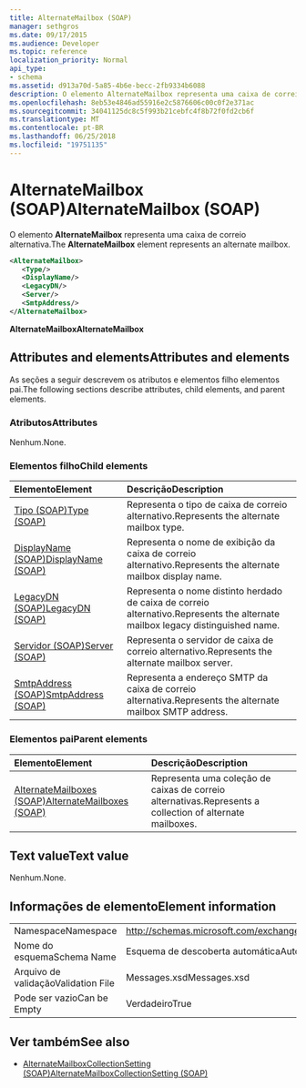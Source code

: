 ```yaml
---
title: AlternateMailbox (SOAP)
manager: sethgros
ms.date: 09/17/2015
ms.audience: Developer
ms.topic: reference
localization_priority: Normal
api_type:
- schema
ms.assetid: d913a70d-5a85-4b6e-becc-2fb9334b6088
description: O elemento AlternateMailbox representa uma caixa de correio alternativa.
ms.openlocfilehash: 8eb53e4846ad55916e2c5876606c00c0f2e371ac
ms.sourcegitcommit: 34041125dc8c5f993b21cebfc4f8b72f0fd2cb6f
ms.translationtype: MT
ms.contentlocale: pt-BR
ms.lasthandoff: 06/25/2018
ms.locfileid: "19751135"
---
```

# <a name="alternatemailbox-soap"></a><span data-ttu-id="c8743-103">AlternateMailbox (SOAP)</span><span class="sxs-lookup"><span data-stu-id="c8743-103">AlternateMailbox (SOAP)</span></span>

<span data-ttu-id="c8743-104">O elemento **AlternateMailbox** representa uma caixa de correio alternativa.</span><span class="sxs-lookup"><span data-stu-id="c8743-104">The **AlternateMailbox** element represents an alternate mailbox.</span></span> 
  
```XML
<AlternateMailbox>
   <Type/>
   <DisplayName/>
   <LegacyDN/>
   <Server/>
   <SmtpAddress/>
</AlternateMailbox>
```

 <span data-ttu-id="c8743-105">**AlternateMailbox**</span><span class="sxs-lookup"><span data-stu-id="c8743-105">**AlternateMailbox**</span></span>
## <a name="attributes-and-elements"></a><span data-ttu-id="c8743-106">Attributes and elements</span><span class="sxs-lookup"><span data-stu-id="c8743-106">Attributes and elements</span></span>

<span data-ttu-id="c8743-107">As seções a seguir descrevem os atributos e elementos filho elementos pai.</span><span class="sxs-lookup"><span data-stu-id="c8743-107">The following sections describe attributes, child elements, and parent elements.</span></span>
  
### <a name="attributes"></a><span data-ttu-id="c8743-108">Atributos</span><span class="sxs-lookup"><span data-stu-id="c8743-108">Attributes</span></span>

<span data-ttu-id="c8743-109">Nenhum.</span><span class="sxs-lookup"><span data-stu-id="c8743-109">None.</span></span>
  
### <a name="child-elements"></a><span data-ttu-id="c8743-110">Elementos filho</span><span class="sxs-lookup"><span data-stu-id="c8743-110">Child elements</span></span>

|<span data-ttu-id="c8743-111">**Elemento**</span><span class="sxs-lookup"><span data-stu-id="c8743-111">**Element**</span></span>|<span data-ttu-id="c8743-112">**Descrição**</span><span class="sxs-lookup"><span data-stu-id="c8743-112">**Description**</span></span>|
|:-----|:-----|
|[<span data-ttu-id="c8743-113">Tipo (SOAP)</span><span class="sxs-lookup"><span data-stu-id="c8743-113">Type (SOAP)</span></span>](type-soap.md) <br/> |<span data-ttu-id="c8743-114">Representa o tipo de caixa de correio alternativo.</span><span class="sxs-lookup"><span data-stu-id="c8743-114">Represents the alternate mailbox type.</span></span>  <br/> |
|[<span data-ttu-id="c8743-115">DisplayName (SOAP)</span><span class="sxs-lookup"><span data-stu-id="c8743-115">DisplayName (SOAP)</span></span>](displayname-soap.md) <br/> |<span data-ttu-id="c8743-116">Representa o nome de exibição da caixa de correio alternativo.</span><span class="sxs-lookup"><span data-stu-id="c8743-116">Represents the alternate mailbox display name.</span></span>  <br/> |
|[<span data-ttu-id="c8743-117">LegacyDN (SOAP)</span><span class="sxs-lookup"><span data-stu-id="c8743-117">LegacyDN (SOAP)</span></span>](legacydn-soap.md) <br/> |<span data-ttu-id="c8743-118">Representa o nome distinto herdado de caixa de correio alternativo.</span><span class="sxs-lookup"><span data-stu-id="c8743-118">Represents the alternate mailbox legacy distinguished name.</span></span>  <br/> |
|[<span data-ttu-id="c8743-119">Servidor (SOAP)</span><span class="sxs-lookup"><span data-stu-id="c8743-119">Server (SOAP)</span></span>](server-soap.md) <br/> |<span data-ttu-id="c8743-120">Representa o servidor de caixa de correio alternativo.</span><span class="sxs-lookup"><span data-stu-id="c8743-120">Represents the alternate mailbox server.</span></span>  <br/> |
|[<span data-ttu-id="c8743-121">SmtpAddress (SOAP)</span><span class="sxs-lookup"><span data-stu-id="c8743-121">SmtpAddress (SOAP)</span></span>](smtpaddress-soap.md) <br/> |<span data-ttu-id="c8743-122">Representa a endereço SMTP da caixa de correio alternativa.</span><span class="sxs-lookup"><span data-stu-id="c8743-122">Represents the alternate mailbox SMTP address.</span></span>  <br/> |
   
### <a name="parent-elements"></a><span data-ttu-id="c8743-123">Elementos pai</span><span class="sxs-lookup"><span data-stu-id="c8743-123">Parent elements</span></span>

|<span data-ttu-id="c8743-124">**Elemento**</span><span class="sxs-lookup"><span data-stu-id="c8743-124">**Element**</span></span>|<span data-ttu-id="c8743-125">**Descrição**</span><span class="sxs-lookup"><span data-stu-id="c8743-125">**Description**</span></span>|
|:-----|:-----|
|[<span data-ttu-id="c8743-126">AlternateMailboxes (SOAP)</span><span class="sxs-lookup"><span data-stu-id="c8743-126">AlternateMailboxes (SOAP)</span></span>](alternatemailboxes-soap.md) <br/> |<span data-ttu-id="c8743-127">Representa uma coleção de caixas de correio alternativas.</span><span class="sxs-lookup"><span data-stu-id="c8743-127">Represents a collection of alternate mailboxes.</span></span>  <br/> |
   
## <a name="text-value"></a><span data-ttu-id="c8743-128">Text value</span><span class="sxs-lookup"><span data-stu-id="c8743-128">Text value</span></span>

<span data-ttu-id="c8743-129">Nenhum.</span><span class="sxs-lookup"><span data-stu-id="c8743-129">None.</span></span>
  
## <a name="element-information"></a><span data-ttu-id="c8743-130">Informações de elemento</span><span class="sxs-lookup"><span data-stu-id="c8743-130">Element information</span></span>

|||
|:-----|:-----|
|<span data-ttu-id="c8743-131">Namespace</span><span class="sxs-lookup"><span data-stu-id="c8743-131">Namespace</span></span>  <br/> |http://schemas.microsoft.com/exchange/2010/Autodiscover  <br/> |
|<span data-ttu-id="c8743-132">Nome do esquema</span><span class="sxs-lookup"><span data-stu-id="c8743-132">Schema Name</span></span>  <br/> |<span data-ttu-id="c8743-133">Esquema de descoberta automática</span><span class="sxs-lookup"><span data-stu-id="c8743-133">Autodiscover schema</span></span>  <br/> |
|<span data-ttu-id="c8743-134">Arquivo de validação</span><span class="sxs-lookup"><span data-stu-id="c8743-134">Validation File</span></span>  <br/> |<span data-ttu-id="c8743-135">Messages.xsd</span><span class="sxs-lookup"><span data-stu-id="c8743-135">Messages.xsd</span></span>  <br/> |
|<span data-ttu-id="c8743-136">Pode ser vazio</span><span class="sxs-lookup"><span data-stu-id="c8743-136">Can be Empty</span></span>  <br/> |<span data-ttu-id="c8743-137">Verdadeiro</span><span class="sxs-lookup"><span data-stu-id="c8743-137">True</span></span>  <br/> |
   
## <a name="see-also"></a><span data-ttu-id="c8743-138">Ver também</span><span class="sxs-lookup"><span data-stu-id="c8743-138">See also</span></span>

- [<span data-ttu-id="c8743-139">AlternateMailboxCollectionSetting (SOAP)</span><span class="sxs-lookup"><span data-stu-id="c8743-139">AlternateMailboxCollectionSetting (SOAP)</span></span>](alternatemailboxcollectionsetting-soap.md)

